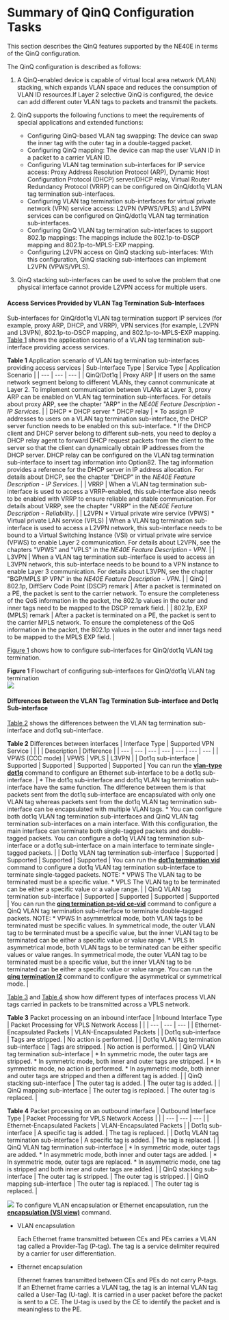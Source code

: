 Summary of QinQ Configuration Tasks
===================================

This section describes the QinQ features supported by the NE40E in terms of the QinQ configuration.

The QinQ configuration is described as follows:

1. A QinQ-enabled device is capable of virtual local area network (VLAN) stacking, which expands VLAN space and reduces the consumption of VLAN ID resources.If Layer 2 selective QinQ is configured, the device can add different outer VLAN tags to packets and transmit the packets.
2. QinQ supports the following functions to meet the requirements of special applications and extended functions:
   
   * Configuring QinQ-based VLAN tag swapping: The device can swap the inner tag with the outer tag in a double-tagged packet.
   * Configuring QinQ mapping: The device can map the user VLAN ID in a packet to a carrier VLAN ID.
   * Configuring VLAN tag termination sub-interfaces for IP service access: Proxy Address Resolution Protocol (ARP), Dynamic Host Configuration Protocol (DHCP) server/DHCP relay, Virtual Router Redundancy Protocol (VRRP) can be configured on QinQ/dot1q VLAN tag termination sub-interfaces.
   * Configuring VLAN tag termination sub-interfaces for virtual private network (VPN) service access: L2VPN (VPWS/VPLS) and L3VPN services can be configured on QinQ/dot1q VLAN tag termination sub-interfaces.
   * Configuring QinQ VLAN tag termination sub-interfaces to support 802.1p mappings: The mappings include the 802.1p-to-DSCP mapping and 802.1p-to-MPLS-EXP mapping.
   * Configuring L2VPN access on QinQ stacking sub-interfaces: With this configuration, QinQ stacking sub-interfaces can implement L2VPN (VPWS/VPLS).
3. QinQ stacking sub-interfaces can be used to solve the problem that one physical interface cannot provide L2VPN access for multiple users.

#### Access Services Provided by VLAN Tag Termination Sub-Interfaces

Sub-interfaces for QinQ/dot1q VLAN tag termination support IP services (for example, proxy ARP, DHCP, and VRRP), VPN services (for example, L2VPN and L3VPN), 802.1p-to-DSCP mapping, and 802.1p-to-MPLS-EXP mapping. [Table 1](#EN-US_CONCEPT_0172363210__tab_dc_vrp_qinq_cfg_000202) shows the application scenario of a VLAN tag termination sub-interface providing access services.

**Table 1** Application scenario of VLAN tag termination sub-interfaces providing access services
| Sub-Interface Type | Service Type | Application Scenario |
| --- | --- | --- |
| QinQ/Dot1q | Proxy ARP | If users on the same network segment belong to different VLANs, they cannot communicate at Layer 2. To implement communication between VLANs at Layer 3, proxy ARP can be enabled on VLAN tag termination sub-interfaces.  For details about proxy ARP, see the chapter "ARP" in the *NE40E Feature Description - IP Services*. |
| DHCP  * DHCP server * DHCP relay | * To assign IP addresses to users on a VLAN tag termination sub-interface, the DHCP server function needs to be enabled on this sub-interface. * If the DHCP client and DHCP server belong to different sub-nets, you need to deploy a DHCP relay agent to forward DHCP request packets from the client to the server so that the client can dynamically obtain IP addresses from the DHCP server.  DHCP relay can be configured on the VLAN tag termination sub-interface to insert tag information into Option82. The tag information provides a reference for the DHCP server in IP address allocation.  For details about DHCP, see the chapter "DHCP" in the *NE40E Feature Description - IP Services*. |
| VRRP | When a VLAN tag termination sub-interface is used to access a VRRP-enabled, this sub-interface also needs to be enabled with VRRP to ensure reliable and stable communication.  For details about VRRP, see the chapter "VRRP" in the *NE40E Feature Description - Reliability*. |
| L2VPN  * Virtual private wire service (VPWS) * Virtual private LAN service (VPLS) | When a VLAN tag termination sub-interface is used to access a L2VPN network, this sub-interface needs to be bound to a Virtual Switching Instance (VSI) or virtual private wire service (VPWS) to enable Layer 2 communication.  For details about L2VPN, see the chapters "VPWS" and "VPLS" in the *NE40E Feature Description - VPN*. |
| L3VPN | When a VLAN tag termination sub-interface is used to access an L3VPN network, this sub-interface needs to be bound to a VPN instance to enable Layer 3 communication.  For details about L3VPN, see the chapter "BGP/MPLS IP VPN" in the *NE40E Feature Description - VPN*. |
| QinQ | 802.1p, DiffServ Code Point (DSCP) remark | After a packet is terminated on a PE, the packet is sent to the carrier network. To ensure the completeness of the QoS information in the packet, the 802.1p values in the outer and inner tags need to be mapped to the DSCP remark field. |
| 802.1p, EXP (MPLS) remark | After a packet is terminated on a PE, the packet is sent to the carrier MPLS network. To ensure the completeness of the QoS information in the packet, the 802.1p values in the outer and inner tags need to be mapped to the MPLS EXP field. |

[Figure 1](#EN-US_CONCEPT_0172363210__fig_dc_vrp_qinq_cfg_000201) shows how to configure sub-interfaces for QinQ/dot1q VLAN tag termination.

**Figure 1** Flowchart of configuring sub-interfaces for QinQ/dot1q VLAN tag termination  
![](images/fig_dc_vrp_qinq_cfg_000201.png)

#### Differences Between the VLAN Tag Termination Sub-interface and Dot1q Sub-interface

[Table 2](#EN-US_CONCEPT_0172363210__tab_dc_vrp_qinq_cfg_000203) shows the differences between the VLAN tag termination sub-interface and dot1q sub-interface.

**Table 2** Differences between interfaces
| Interface Type | Supported VPN Service | | | | Description | Difference |
| --- | --- | --- | --- | --- | --- | --- |
| VPWS (CCC mode) | VPWS | VPLS | L3VPN |
| Dot1q sub-interface | Supported | Supported | Supported | Supported | You can run the [**vlan-type dot1q**](cmdqueryname=vlan-type+dot1q) command to configure an Ethernet sub-interface to be a dot1q sub-interface. | * The dot1q sub-interface and dot1q VLAN tag termination sub-interface have the same function. The difference between them is that packets sent from the dot1q sub-interface are encapsulated with only one VLAN tag whereas packets sent from the dot1q VLAN tag termination sub-interface can be encapsulated with multiple VLAN tags. * You can configure both dot1q VLAN tag termination sub-interfaces and QinQ VLAN tag termination sub-interfaces on a main interface. With this configuration, the main interface can terminate both single-tagged packets and double-tagged packets. You can configure a dot1q VLAN tag termination sub-interface or a dot1q sub-interface on a main interface to terminate single-tagged packets. |
| Dot1q VLAN tag termination sub-interface | Supported | Supported | Supported | Supported | You can run the [**dot1q termination vid**](cmdqueryname=dot1q+termination+vid) command to configure a dot1q VLAN tag termination sub-interface to terminate single-tagged packets.  NOTE:   * VPWS  The VLAN tag to be terminated must be a specific value. * VPLS  The VLAN tag to be terminated can be either a specific value or a value range. |
| QinQ VLAN tag termination sub-interface | Supported | Supported | Supported | Supported | You can run the [**qinq termination pe-vid ce-vid**](cmdqueryname=qinq+termination+pe-vid+ce-vid) command to configure a QinQ VLAN tag termination sub-interface to terminate double-tagged packets.  NOTE:   * VPWS  In asymmetrical mode, both VLAN tags to be terminated must be specific values.  In symmetrical mode, the outer VLAN tag to be terminated must be a specific value, but the inner VLAN tag to be terminated can be either a specific value or value range. * VPLS  In asymmetrical mode, both VLAN tags to be terminated can be either specific values or value ranges.  In symmetrical mode, the outer VLAN tag to be terminated must be a specific value, but the inner VLAN tag to be terminated can be either a specific value or value range.   You can run the [**qinq termination l2**](cmdqueryname=qinq+termination+l2) command to configure the asymmetrical or symmetrical mode. |

[Table 3](#EN-US_CONCEPT_0172363210__tab_dc_vrp_qinq_cfg_000204) and [Table 4](#EN-US_CONCEPT_0172363210__tab_dc_vrp_qinq_cfg_000205) show how different types of interfaces process VLAN tags carried in packets to be transmitted across a VPLS network.

**Table 3** Packet processing on an inbound interface
| Inbound Interface Type | Packet Processing for VPLS Network Access | |
| --- | --- | --- |
| Ethernet-Encapsulated Packets | VLAN-Encapsulated Packets |
| Dot1q sub-interface | Tags are stripped. | No action is performed. |
| Dot1q VLAN tag termination sub-interface | Tags are stripped. | No action is performed. |
| QinQ VLAN tag termination sub-interface | * In symmetric mode, the outer tags are stripped. * In symmetric mode, both inner and outer tags are stripped. | * In symmetric mode, no action is performed. * In asymmetric mode, both inner and outer tags are stripped and then a different tag is added. |
| QinQ stacking sub-interface | The outer tag is added. | The outer tag is added. |
| QinQ mapping sub-interface | The outer tag is replaced. | The outer tag is replaced. |


**Table 4** Packet processing on an outbound interface
| Outbound Interface Type | Packet Processing for VPLS Network Access | |
| --- | --- | --- |
| Ethernet-Encapsulated Packets | VLAN-Encapsulated Packets |
| Dot1q sub-interface | A specific tag is added. | The tag is replaced. |
| Dot1q VLAN tag termination sub-interface | A specific tag is added. | The tag is replaced. |
| QinQ VLAN tag termination sub-interface | * In symmetric mode, outer tags are added. * In asymmetric mode, both inner and outer tags are added. | * In symmetric mode, outer tags are replaced. * In asymmetric mode, one tag is stripped and both inner and outer tags are added. |
| QinQ stacking sub-interface | The outer tag is stripped. | The outer tag is stripped. |
| QinQ mapping sub-interface | The outer tag is replaced. | The outer tag is replaced. |


![](../../../../public_sys-resources/note_3.0-en-us.png) To configure VLAN encapsulation or Ethernet encapsulation, run the [**encapsulation (VSI view)**](cmdqueryname=encapsulation+%28VSI+view%29) command.

* VLAN encapsulation
  
  Each Ethernet frame transmitted between CEs and PEs carries a VLAN tag called a Provider-Tag (P-tag). The tag is a service delimiter required by a carrier for user differentiation.
* Ethernet encapsulation
  
  Ethernet frames transmitted between CEs and PEs do not carry P-tags. If an Ethernet frame carries a VLAN tag, the tag is an internal VLAN tag called a User-Tag (U-tag). It is carried in a user packet before the packet is sent to a CE. The U-tag is used by the CE to identify the packet and is meaningless to the PE.